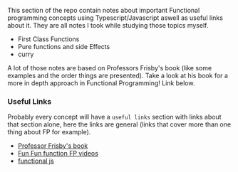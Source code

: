 This section of the repo contain notes about important Functional programming concepts using Typescript/Javascript aswell as useful links about it. They are all notes I took while studying those topics myself.

- First Class Functions
- Pure functions and side Effects
- curry

A lot of those notes are based on Professors Frisby's book (like some examples and the order things are presented).
Take a look at his book for a more in depth approach in Functional Programming! Link below.

### Useful Links

Probably every concept will have a `useful links` section with links about that section alone,
here the links are general (links that cover more than one thing about FP for example).

- [Professor Frisby's book](https://github.com/MostlyAdequate/mostly-adequate-guide)
- [Fun Fun function FP videos](https://www.youtube.com/watch?v=BMUiFMZr7vk&list=PL0zVEGEvSaeEd9hlmCXrk5yUyqUag-n84)
- [functional js](https://opensource.com/article/17/6/functional-javascript)
